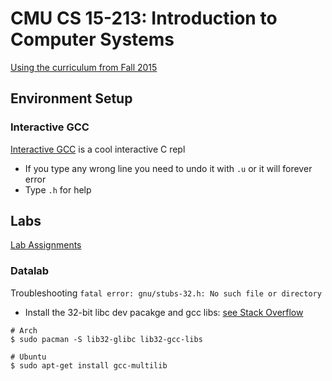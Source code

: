 # CMU CS 15-213: Introduction to Computer Systems

[Using the curriculum from Fall 2015](https://www.cs.cmu.edu/afs/cs/academic/class/15213-f15/www/schedule.html)

## Environment Setup

### Interactive GCC

[Interactive GCC](https://github.com/alexandru-dinu/igcc) is a cool interactive C repl

- If you type any wrong line you need to undo it with `.u` or it will forever error
- Type `.h` for help

## Labs

[Lab Assignments](http://csapp.cs.cmu.edu/3e/labs.html)

### Datalab

Troubleshooting `fatal error: gnu/stubs-32.h: No such file or directory`

- Install the 32-bit libc dev pacakge and gcc libs: [see Stack Overflow](https://stackoverflow.com/a/7412698)

```shell
# Arch
$ sudo pacman -S lib32-glibc lib32-gcc-libs

# Ubuntu
$ sudo apt-get install gcc-multilib
```


